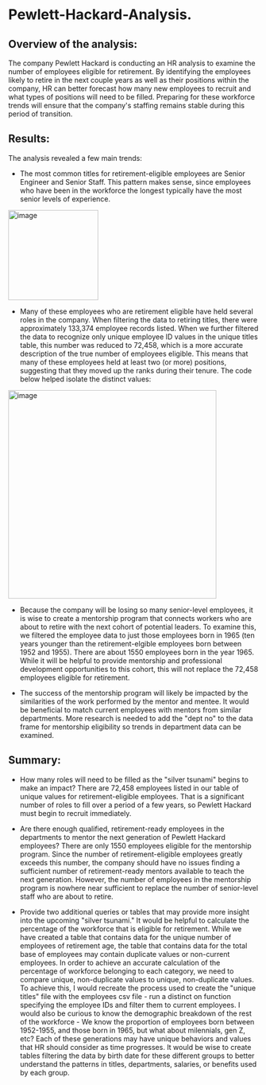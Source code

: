 # Pewlett-Hackard-Analysis.

## Overview of the analysis: 
The company Pewlett Hackard is conducting an HR analysis to examine the number of employees eligible for retirement. By identifying the employees likely to retire in the next couple years as well as their positions within the company, HR can better forecast how many new employees to recruit and what types of positions will need to be filled. Preparing for these workforce trends will ensure that the company's staffing remains stable during this period of transition.

## Results: 
The analysis revealed a few main trends:
 - The most common titles for retirement-eligible employees are Senior Engineer and Senior Staff. This pattern makes sense, since employees who have been in the workforce the longest typically have the most senior levels of experience.   
<img width="181" alt="image" src="https://user-images.githubusercontent.com/114873837/209033645-c1be4769-395a-4512-a7cf-d29465f3a236.png">

 - Many of these employees who are retirement eligible have held several roles in the company. When filtering the data to retiring titles, there were approximately 133,374 employee records listed. When we further filtered the data to recognize only unique employee ID values in the unique titles table, this number was reduced to 72,458, which is a more accurate description of the true number of employees eligible. This means that many of these employees held at least two (or more) positions, suggesting that they moved up the ranks during their tenure. The code below helped isolate the distinct values:
<img width="419" alt="image" src="https://user-images.githubusercontent.com/114873837/209240418-8ba2c57a-08e0-492b-a97f-f0c9c88399b5.png">

 - Because the company will be losing so many senior-level employees, it is wise to create a mentorship program that connects workers who are about to retire with the next cohort of potential leaders. To examine this, we filtered the employee data to just those employees born in 1965 (ten years younger than the retirement-elgible employees born between 1952 and 1955). There are about 1550 employees born in the year 1965. While it will be helpful to provide mentorship and professional development opportunities to this cohort, this will not replace the 72,458 employees eligible for retirement. 

 - The success of the mentorship program will likely be impacted by the similarities of the work performed by the mentor and mentee. It would be beneficial to match current employees with mentors from similar departments. More research is needed to add the "dept no" to the data frame for mentorship eligibility so trends in department data can be examined.

## Summary: 

- How many roles will need to be filled as the "silver tsunami" begins to make an impact?
There are 72,458 employees listed in our table of unique values for retirement-eligible employees. That is a significant number of roles to fill over a period of a few years, so Pewlett Hackard must begin to recruit immediately.

- Are there enough qualified, retirement-ready employees in the departments to mentor the next generation of Pewlett Hackard employees?
There are only 1550 employees eligible for the mentorship program. Since the number of retirement-eligible employees greatly exceeds this number, the company should have no issues finding a sufficient number of retirement-ready mentors available to teach the next generation. However, the number of employees in the mentorship program is nowhere near sufficient to replace the number of senior-level staff who are about to retire.

- Provide two additional queries or tables that may provide more insight into the upcoming "silver tsunami."
It would be helpful to calculate the percentage of the workforce that is eligible for retirement. While we have created a table that contains data for the unique number of employees of retirement age, the table that contains data for the total base of employees may contain duplicate values or non-current employees. In order to achieve an accurate calculation of the percentage of workforce belonging to each category, we need to compare unique, non-duplicate values to unique, non-duplicate values. To achieve this, I would recreate the process used to create the "unique titles" file with the employees csv file - run a distinct on function specifying the employee IDs and filter them to current employees. I would also be curious to know the demographic breakdown of the rest of the workforce - We know the proportion of employees born between 1952-1955, and those born in 1965, but what about milennials, gen Z, etc? Each of these generations may have unique behaviors and values that HR should consider as time progresses. It would be wise to create tables filtering the data by birth date for these different groups to better understand the patterns in titles, departments, salaries, or benefits used by each group.
